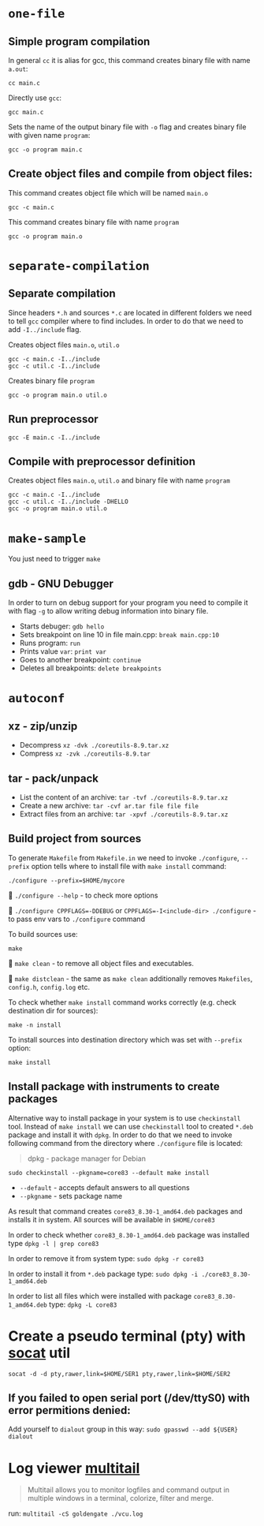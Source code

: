 # `one-file`

## Simple program compilation

In general `cc` it is alias for gcc, this command creates binary file with name `a.out`:
```
cc main.c
```

Directly use `gcc`:
```
gcc main.c
```

Sets the name of the output binary file with `-o` flag and creates binary file with given name `program`:
```
gcc -o program main.c
```

## Create object files and compile from object files:

This command creates object file which will be named `main.o`
```
gcc -c main.c
```

This command creates binary file with name `program`
```
gcc -o program main.o
```

# `separate-compilation`

## Separate compilation

Since headers `*.h` and sources `*.c` are located in different folders we need to tell `gcc` compiler where to find includes. In order to do that we need to add `-I../include` flag.

Creates object files `main.o`, `util.o`
```
gcc -c main.c -I../include
gcc -c util.c -I../include
```

Creates binary file `program`
```
gcc -o program main.o util.o
```

## Run preprocessor

```
gcc -E main.c -I../include
```

## Compile with preprocessor definition

Creates object files `main.o`, `util.o` and binary file with name `program`
```
gcc -c main.c -I../include
gcc -c util.c -I../include -DHELLO
gcc -o program main.o util.o
```

# `make-sample`

You just need to trigger `make`

## gdb - GNU Debugger

In order to turn on debug support for your program you need to compile it with flag `-g` to allow writing debug information into binary file.

- Starts debuger: `gdb hello`
- Sets breakpoint on line 10 in file main.cpp: `break main.cpp:10`
- Runs program: `run`
- Prints value `var`: `print var`
- Goes to another breakpoint: `continue`
- Deletes all breakpoints: `delete breakpoints`

# `autoconf`

## xz - zip/unzip

- Decompress `xz -dvk ./coreutils-8.9.tar.xz`
- Compress `xz -zvk ./coreutils-8.9.tar`


## tar - pack/unpack

- List the content of an archive: `tar -tvf ./coreutils-8.9.tar.xz`
- Create a new archive: `tar -cvf ar.tar file file file`
- Extract files from an archive: `tar -xpvf ./coreutils-8.9.tar.xz`

## Build project from sources

To generate `Makefile` from `Makefile.in` we need to invoke `./configure`, `--prefix` option tells where to install file with `make install` command:

`./configure --prefix=$HOME/mycore`

:pushpin: `./configure --help` - to check more options

:pushpin: `./configure CPPFLAGS=-DDEBUG` or `CPPFLAGS=-I<include-dir> ./configure` - to pass env vars to `./configure` command

To build sources use:

`make`

:pushpin: `make clean` - to remove all object files and executables.

:pushpin: `make distclean` - the same as `make clean` additionally removes `Makefiles`, `config.h`, `config.log` etc.

To check whether `make install` command works correctly (e.g. check destination dir for sources):

`make -n install`

To install sources into destination directory which was set with `--prefix` option:

`make install`

## Install package with instruments to create packages

Alternative way to install package in your system is to use `checkinstall` tool. Instead of `make install` we can use `checkinstall` tool to created `*.deb` package and install it with `dpkg`. In order to do that we need to invoke following command from the directory where `./configure` file is located:
> dpkg - package manager for Debian
```
sudo checkinstall --pkgname=core83 --default make install
```

- `--default` - accepts default answers to all questions
- `--pkgname` - sets package name

As result that command creates `core83_8.30-1_amd64.deb` packages and installs it in system. All sources will be available in `$HOME/core83`

In order to check whether `core83_8.30-1_amd64.deb` package was installed type `dpkg -l | grep core83`

In order to remove it from system type: `sudo dpkg -r core83`

In order to install it from `*.deb` package type: `sudo dpkg -i ./core83_8.30-1_amd64.deb`

In order to list all files which were installed with package `core83_8.30-1_amd64.deb` type: `dpkg -L core83`

# Create a pseudo terminal (pty) with [socat](http://www.dest-unreach.org/socat/) util

```socat -d -d pty,rawer,link=$HOME/SER1 pty,rawer,link=$HOME/SER2```

## If you failed to open serial port (/dev/ttyS0) with error permitions denied:

Add yourself to `dialout` group in this way: `sudo gpasswd --add ${USER} dialout`

# Log viewer [multitail](https://www.vanheusden.com/multitail/download.php)

> Multitail allows you to monitor logfiles and command output in multiple windows in a terminal, colorize, filter and merge.

run: `multitail -cS goldengate ./vcu.log `
